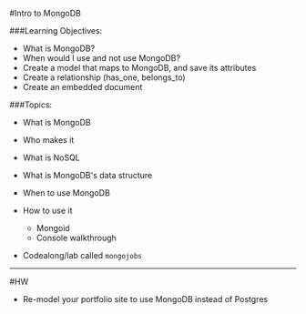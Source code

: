 #Intro to MongoDB

###Learning Objectives:
* What is MongoDB?
* When would I use and not use MongoDB?
* Create a model that maps to MongoDB, and save its attributes
* Create a relationship (has_one, belongs_to)
* Create an embedded document

###Topics:
* What is MongoDB
* Who makes it
* What is NoSQL
* What is MongoDB's data structure
* When to use MongoDB
* How to use it
	* Mongoid
	* Console walkthrough

* Codealong/lab called `mongojobs`

------
#HW
* Re-model your portfolio site to use MongoDB instead of Postgres